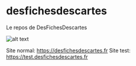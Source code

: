# desfichesdescartes
Le repos de DesFichesDescartes

![alt text](https://desfichesdescartes.fr/logos/logo_github.png)

Site normal: https://desfichesdescartes.fr
Site test: https://test.desfichesdescartes.fr
